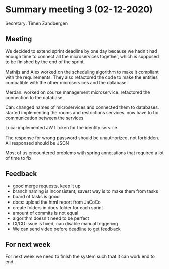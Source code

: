# Summary meeting 3 (02-12-2020)
Secretary: Timen Zandbergen

## Meeting
We decided to extend sprint deadline by one day because we hadn't had enough
time to connect all the microservices together, which is supposed to be
finished by the end of the sprint.

Mathijs and Alex worked on the scheduling algorithm to make it compliant with
the requirements. They also refactored the code to make the entities compatible
with the other microservices and the database.

Merdan: worked on course management microservice. refactored the connection to
the database

Can: changed names of microservices and connected them to databases. started
implementing the rooms and restrictions services. now have to fix communication
between the services

Luca: implemented JWT token for the identity service.

The response for wrong password should be unauthorized, not forbidden.
All responsed should be JSON

Most of us encountered problems with spring annotations that required a lot of
time to fix.

## Feedback
* good merge requests, keep it up
* branch naming is inconsistent, savest way is to make them from tasks
* board of tasks is good
* docs: upload the html report from JaCoCo
* create folders in docs folder for each sprint
* amount of commits is not equal
* algorithm doesn't need to be perfect
* CI/CD issue is fixed, can disable manual triggering
* We can send video before deadline to get feedback

## For next week
For next week we need to finish the system such that it can work end to end.


